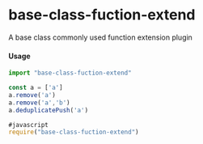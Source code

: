 # base-class-fuction-extend
A base class commonly used function extension plugin

#### Usage

```js
import "base-class-fuction-extend"

const a = ['a']
a.remove('a')
a.remove('a','b')
a.deduplicatePush('a')

#javascript
require("base-class-fuction-extend")

```

